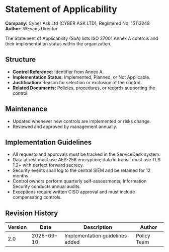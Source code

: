 # Statement of Applicability

**Company:** Cyber Ask Ltd (CYBER ASK LTD), Registered No. 15113248  
**Author:** WEvans Director

The Statement of Applicability (SoA) lists ISO 27001 Annex A controls and their implementation status within the organization.

## Structure

- **Control Reference:** Identifier from Annex A.
- **Implementation Status:** Implemented, Planned, or Not Applicable.
- **Justification:** Reason for selection or exclusion of the control.
- **Related Documents:** Policies, procedures, or records supporting the control.

## Maintenance

- Updated whenever new controls are implemented or risks change.
- Reviewed and approved by management annually.

## Implementation Guidelines
- All requests and approvals must be tracked in the ServiceDesk system.
- Data at rest must use AES-256 encryption; data in transit must use TLS 1.2+ with perfect forward secrecy.
- Security events shall log to the central SIEM and be retained for 12 months.
- Control owners perform quarterly self-assessments; Information Security conducts annual audits.
- Exceptions require written CISO approval and must include compensating controls.

## Revision History

| Version | Date | Description | Author |
| ------- | ---------- | ----------------------- | ------ |
| 2.0     | 2025-09-10 | Implementation guidelines added | Policy Team |
